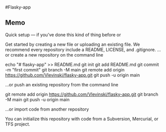 #Flasky-app

## Memo 
Quick setup — if you’ve done this kind of thing before
or

Get started by creating a new file or uploading an existing file. We recommend every repository include a README, LICENSE, and .gitignore.
…or create a new repository on the command line

echo "# flasky-app" >> README.md
git init
git add README.md
git commit -m "first commit"
git branch -M main
git remote add origin https://github.com/Vlevinski/flasky-app.git
git push -u origin main

…or push an existing repository from the command line

git remote add origin https://github.com/Vlevinski/flasky-app.git
git branch -M main
git push -u origin main

…or import code from another repository

You can initialize this repository with code from a Subversion, Mercurial, or TFS project.

